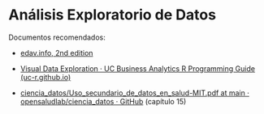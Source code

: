 # Análisis Exploratorio de Datos

Documentos recomendados:

-   [edav.info, 2nd edition](https://edav.info/)

-   [Visual Data Exploration · UC Business Analytics R Programming Guide (uc-r.github.io)](http://uc-r.github.io/gda)

-   [ciencia_datos/Uso_secundario_de_datos_en_salud-MIT.pdf at main · opensaludlab/ciencia_datos · GitHub](https://github.com/opensaludlab/ciencia_datos/blob/main/modulo2/Docs/Uso_secundario_de_datos_en_salud-MIT.pdf) (capítulo 15)




